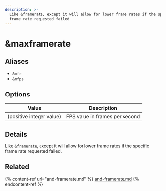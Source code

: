 ```yaml
---
description: >-
  Like &framerate, except it will allow for lower frame rates if the specific
  frame rate requested failed
---
```


# \&maxframerate

## Aliases

* `&mfr`
* `&mfps`

## Options

| Value                    | Description                    |
| ------------------------ | ------------------------------ |
| (positive integer value) | FPS value in frames per second |

## Details

Like [`&framerate`](../advanced-settings.md#framerateframe-rate), except it will allow for lower frame rates if the specific frame rate requested failed.

## Related

{% content-ref url="and-framerate.md" %}
[and-framerate.md](and-framerate.md)
{% endcontent-ref %}
